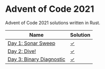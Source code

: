 # Advent of Code 2021

Advent of Code 2021 solutions written in Rust. 

|Name                                                                       |Solution                  |
|---------------------------------------------------------------------------|--------------------------|
|[Day 1: Sonar Sweep](https://adventofcode.com/2021/day/1)                  |[✓](src/bin/day1.rs)      |
|[Day 2: Dive!](https://adventofcode.com/2021/day/2)                        |[✓](src/bin/day2.rs)      |
|[Day 3: Binary Diagnostic](https://adventofcode.com/2021/day/3)            |[✓](src/bin/day3.rs)      |